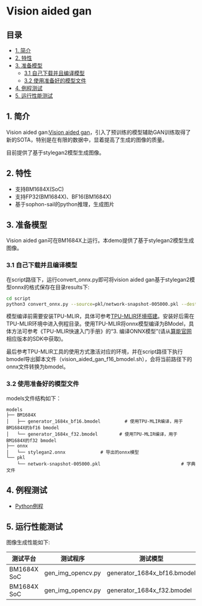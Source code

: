 # Vision aided gan

## 目录
* [1. 简介](#1-简介)
* [2. 特性](#2-特性)
* [3. 准备模型](#3-准备模型)
  * [3.1 自己下载并且编译模型](#31-自己下载并且编译模型)
  * [3.2 使用准备好的模型文件](#32-使用准备好的模型文件)
* [4. 例程测试](#4-例程测试)
* [5. 运行性能测试](#5-运行性能测试)

## 1. 简介
Vision aided gan:[Vision aided gan](https://github.com/nupurkmr9/vision-aided-gan)，引入了预训练的模型辅助GAN训练取得了新的SOTA，特别是在有限的数据中，显着提高了生成的图像的质量。

目前提供了基于stylegan2模型生成图像。

## 2. 特性

- 支持BM1684X(SoC)
- 支持FP32(BM1684X)、BF16(BM1684X)
- 基于sophon-sail的python推理，生成图片

## 3. 准备模型

Vision aided gan可在BM1684X上运行。本demo提供了基于stylegan2模型生成图像。

### 3.1 自己下载并且编译模型
在script路径下，运行convert_onnx.py即可将vision aided gan基于stylegan2模型onnx的格式保存在目录results下:

```bash
cd script
python3 convert_onnx.py --source=pkl/network-snapshot-005000.pkl --dest=results/
```

模型编译前需要安装TPU-MLIR，具体可参考[TPU-MLIR环境搭建](../../docs/Environment_Install_Guide.md#1-tpu-mlir环境搭建)。安装好后需在TPU-MLIR环境中进入例程目录。使用TPU-MLIR将onnx模型编译为BModel，具体方法可参考《TPU-MLIR快速入门手册》的“3. 编译ONNX模型”(请从[算能官网](https://developer.sophgo.com/site/index/material/31/all.html)相应版本的SDK中获取)。

最后参考TPU-MLIR工具的使用方式激活对应的环境，并在script路径下执行bmodel导出脚本文件（vision_aided_gan_f16_bmodel.sh），会将当前路径下的onnx文件转换为bmodel。


### 3.2 使用准备好的模型文件

models文件结构如下：

```
models
├── BM1684X
│	├── generator_1684x_bf16.bmodel         # 使用TPU-MLIR编译，用于BM1684X的bf16 bmodel
│   └── generator_1684x_f32.bmodel        # 使用TPU-MLIR编译，用于BM1684X的f32 bmodel      
├── onnx
│   └── stylegan2.onnx             # 导出的onnx模型
└── pkl
    └── network-snapshot-005000.pkl                              # 字典文件
```

## 4. 例程测试
- [Python例程](python/README.md)

## 5. 运行性能测试

图像生成性能如下:

|   测试平台    |     测试程序        |        测试模型         | inference_time | postprocess_time |
| -----------   | ------------------  | ---------------------   | -------------  | ---------------- |
| BM1684X SoC   | gen_img_opencv.py   | generator_1684x_bf16.bmodel |    60.54     |     4.98       |
| BM1684X SoC   | gen_img_opencv.py   | generator_1684x_f32.bmodel |    38.58     |     4.97       |
